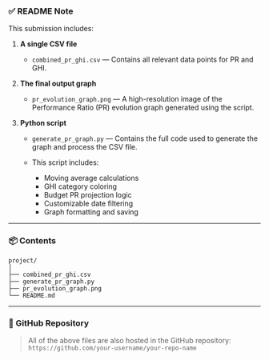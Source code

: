 

### ✅ README Note

This submission includes:

1. **A single CSV file**

   * `combined_pr_ghi.csv` — Contains all relevant data points for PR and GHI.

2. **The final output graph**

   * `pr_evolution_graph.png` — A high-resolution image of the Performance Ratio (PR) evolution graph generated using the script.

3. **Python script**

   * `generate_pr_graph.py` — Contains the full code used to generate the graph and process the CSV file.
   * This script includes:

     * Moving average calculations
     * GHI category coloring
     * Budget PR projection logic
     * Customizable date filtering
     * Graph formatting and saving


---

### 📦 Contents

```
project/
│
├── combined_pr_ghi.csv
├── generate_pr_graph.py
├── pr_evolution_graph.png
└── README.md
```

---

### 📂 GitHub Repository

> All of the above files are also hosted in the GitHub repository:
> `https://github.com/your-username/your-repo-name`
